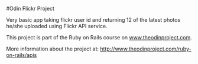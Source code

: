 #Odin Flickr Project

Very basic app taking flickr user id and returning 12 of the latest photos he/she uploaded using Flickr API service.

This project is part of the Ruby on Rails course on www.theodinproject.com.

More information about the project at: http://www.theodinproject.com/ruby-on-rails/apis
